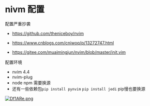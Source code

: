  #  nivm 配置



配置严重抄袭 

 * https://github.com/theniceboy/nvim

* https://www.cnblogs.com/cniwoq/p/13272747.html   

* https://gitee.com/muaimingjun/nvim/blob/master/init.vim


配置环境 

 * nvim 4.4
 * nvim-plug
 * node npm 需要换源
 * 还有一些依赖包` pip install pynvim `    `pip install jedi`  pip慢也要换源 


[![Df1ARe.png](https://s3.ax1x.com/2020/12/01/Df1ARe.png)](https://imgchr.com/i/Df1ARe)
